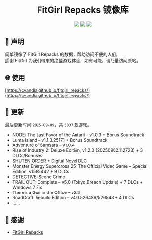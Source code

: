 ﻿<div align="center">

# FitGirl Repacks 镜像库

![](https://count.getloli.com/get/@fitgirl_repacks?theme=booru-lewd)
![](https://img.shields.io/badge/ci-passing-brightgreen.svg?logo=github) ![](https://img.shields.io/badge/license-MIT-brightgreen.svg)

</div>

## 📜 声明
简单镜像了 FitGirl Repacks 的数据，帮助访问不便的人们。  
感谢 FitGirl 为我们带来的绝佳游戏体验，如有可能，请尽量访问原站。

## 🌐 使用
[https://cvandia.github.io/fitgirl_repacks/](https://cvandia.github.io/fitgirl_repacks/)

## 🔄 更新
最后更新时间 `2025-09-09`，共 `5837` 款游戏。
- NODE: The Last Favor of the Antarii – v1.0.3 + Bonus Soundtrack
- Luma Island – v1.1.3.25171 + Bonus Soundtrack
- Adventure of Samsara – v1.0.4
- Rise of Industry 2: Deluxe Edition, v1.2.0 (20250902.112723) + 3 DLCs/Bonuses
- SHUTEN ORDER + Digital Novel DLC
- Monster Energy Supercross 25: The Official Video Game – Special Edition, v1585442 + 9 DLCs
- DETECTIVE: Scene Crime
- TRAIL OUT: Complete – v5.0 (Tokyo Breach Update) + 7 DLCs + Windows 7 Fix
- There’s a Gun in the Office – v2.3
- RoadCraft: Rebuild Edition – v4.0.526486/526543 + 4 DLCs
- ……

## 🙏 感谢
- [FitGirl Repacks](https://fitgirl-repacks.site/)
